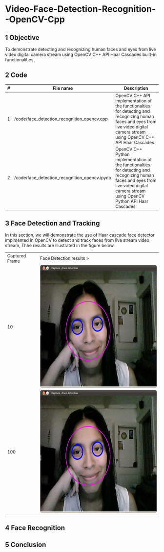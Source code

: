 # Video-Face-Detection-Recognition--OpenCV-Cpp

## 1 Objective

To demonstrate detecting and recognizing human faces and eyes from live video digital camera stream using OpenCV C++ API Haar Cascades built-in functionalities. 

## 2 Code

|#                 | File name         |  Description 
|------------------|-------------------|--------------------|
|1                 | /code/face_detection_recognition_opencv.cpp      |OpenCV C++ API implementation of the functionalties for detecting and recognizing human faces and eyes from live video digital camera stream using OpenCV C++ API Haar Cascades.  |
|2                | /code/face_detection_recognition_opencv.ipynb      |OpenCV C++ Python implementation of the functionalties for detecting and recognizing human faces and eyes from live video digital camera stream using OpenCV Python API Haar Cascades.  |

## 3 Face Detection and Tracking 

In this section, we will demonstrate the use of Haar cascade face detector implmented in OpenCV to detect and track faces from live stream video stream, Thhe results are illustrated in the figure below.

<table>
   <tr>
    <td> Captured Frame</td>
    <td> Face Detection results  ></td>
  </tr>
  <tr>
    <td> 10</td>
    <td> <img src="figures/Cascade_Classifier_Tutorial_Result_Haar_1.jpg" height="400"  ></td>
  </tr>
  <tr>
    <td> 100</td>
    <td> <img src="figures/Cascade_Classifier_Tutorial_Result_Haar_1.jpg" height="400"  ></td>
  </tr>
</table>

## 4 Face Recognition


## 5 Conclusion


